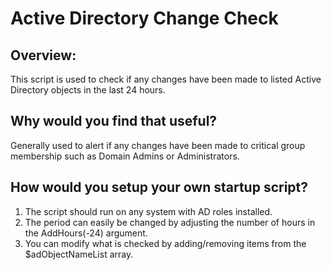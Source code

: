 # Active Directory Change Check

## Overview:

This script is used to check if any changes have been made to listed Active Directory objects in the last 24 hours.

## Why would you find that useful?

Generally used to alert if any changes have been made to critical group membership such as Domain Admins or Administrators.

## How would you setup your own startup script?

1. The script should run on any system with AD roles installed.
2. The period can easily be changed by adjusting the number of hours in the AddHours(-24) argument.
3. You can modify what is checked by adding/removing items from the $adObjectNameList array.
